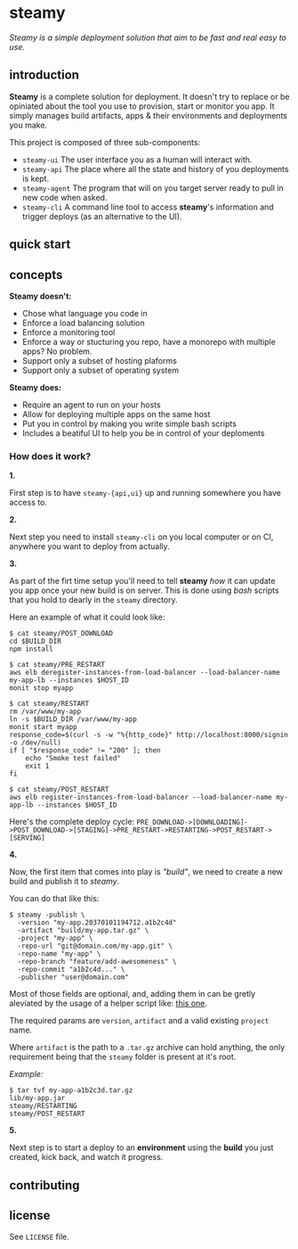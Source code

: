 # steamy

_Steamy is a simple deployment solution that aim to be fast and real easy to use._

## introduction

**Steamy** is a complete solution for deployment. It doesn't try to replace or be opiniated about the tool you use to provision, start or monitor you app. It simply manages build artifacts, apps & their environments and deployments you make.

This project is composed of three sub-components:

- `steamy-ui` The user interface you as a human will interact with.
- `steamy-api` The place where all the state and history of you deployments is kept.
- `steamy-agent` The program that will on you target server ready to pull in new code when asked.
- `steamy-cli` A command line tool to access **steamy**'s information and trigger deploys (as an alternative to the UI).

## quick start

## concepts

**Steamy doesn't:**

- Chose what language you code in
- Enforce a load balancing solution
- Enforce a monitoring tool
- Enforce a way or stucturing you repo, have a monorepo with multiple apps? No problem.
- Support only a subset of hosting plaforms
- Support only a subset of operating system

**Steamy does:**

- Require an agent to run on your hosts
- Allow for deploying multiple apps on the same host
- Put you in control by making you write simple bash scripts
- Includes a beatiful UI to help you be in control of your deploments

### How does it work?

**1.**

First step is to have `steamy-{api,ui}` up and running somewhere you have access to.

**2.**

Next step you need to install `steamy-cli` on you local computer or on CI, anywhere you want to deploy from actually.

**3.**

As part of the firt time setup you'll need to tell **steamy** _how_ it can update you app once your new build is on server. This is done using _bash_ scripts that you hold to dearly in the `steamy` directory.

Here an example of what it could look like:

```
$ cat steamy/POST_DOWNLOAD
cd $BUILD_DIR
npm install

$ cat steamy/PRE_RESTART
aws elb deregister-instances-from-load-balancer --load-balancer-name my-app-lb --instances $HOST_ID
monit stop myapp

$ cat steamy/RESTART
rm /var/www/my-app
ln -s $BUILD_DIR /var/www/my-app
monit start myapp
response_code=$(curl -s -w "%{http_code}" http://localhost:8000/signin -o /dev/null)
if [ "$response_code" != "200" ]; then
    echo "Smoke test failed"
    exit 1
fi

$ cat steamy/POST_RESTART
aws elb register-instances-from-load-balancer --load-balancer-name my-app-lb --instances $HOST_ID
```

Here's the complete deploy cycle: `PRE_DOWNLOAD->[DOWNLOADING]->POST_DOWNLOAD->[STAGING]->PRE_RESTART->RESTARTING->POST_RESTART->[SERVING]`

**4.**

Now, the first item that comes into play is *"build"*, we need to create a new build and publish it to *steamy*.

You can do that like this:

```
$ steamy -publish \
  -version "my-app.20370101194712.a1b2c4d"
  -artifact "build/my-app.tar.gz" \
  -project "my-app" \
  -repo-url "git@domain.com/my-app.git" \
  -repo-name "my-app" \
  -repo-branch "feature/add-awesomeness" \
  -repo-commit "a1b2c4d..." \
  -publisher "user@domain.com"
```

Most of those fields are optional, and, adding them in can be gretly aleviated by the usage of a helper script like: [this one](https://github.com/kiasaki/steamy/blob/master/example-project/publish_build.sh).

The required params are `version`, `artifact` and a valid existing `project` name.

Where `artifact` is the path to a `.tar.gz` archive can hold anything, the only requirement being that the `steamy` folder is present at it's root.

_Example:_

```
$ tar tvf my-app-a1b2c3d.tar.gz
lib/my-app.jar
steamy/RESTARTING
steamy/POST_RESTART
```

**5.**

Next step is to start a deploy to an **environment** using the **build** you just created, kick back, and watch it progress.

## contributing

## license

See `LICENSE` file.
